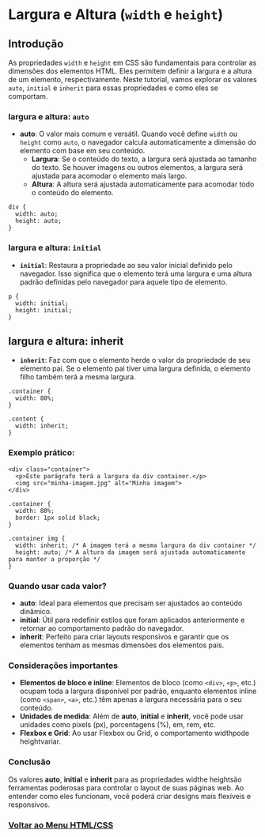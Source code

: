 # Largura e Altura (`width` e `height`)

## Introdução
As propriedades `width` e `height` em CSS são fundamentais para controlar as dimensões dos elementos HTML. Eles permitem definir a largura e a altura de um elemento, respectivamente. Neste tutorial, vamos explorar os valores `auto`, `initial` e `inherit` para essas propriedades e como eles se comportam.

### largura e altura: `auto`

- **auto**: O valor mais comum e versátil. Quando você define `width` ou `height` como `auto`, o navegador calcula automaticamente a dimensão do elemento com base em seu conteúdo.
    - **Largura**: Se o conteúdo do texto, a largura será ajustada ao tamanho do texto. Se houver imagens ou outros elementos, a largura será ajustada para acomodar o elemento mais largo.
    - **Altura**: A altura será ajustada automaticamente para acomodar todo o conteúdo do elemento.

```
div {
  width: auto;
  height: auto;
}
```

### largura e altura: `initial`

- **`initial`**: Restaura a propriedade ao seu valor inicial definido pelo navegador. Isso significa que o elemento terá uma largura e uma altura padrão definidas pelo navegador para aquele tipo de elemento.

```
p {
  width: initial;
  height: initial;
}
```

## largura e altura: inherit

- **`inherit`**: Faz com que o elemento herde o valor da propriedade de seu elemento pai. Se o elemento pai tiver uma largura definida, o elemento filho também terá a mesma largura.

```
.container {
  width: 80%;
}

.content {
  width: inherit;
}
```

### Exemplo prático:

```
<div class="container">
  <p>Este parágrafo terá a largura da div container.</p>
  <img src="minha-imagem.jpg" alt="Minha imagem">
</div>
```
```
.container {
  width: 80%;
  border: 1px solid black;
}

.container img {
  width: inherit; /* A imagem terá a mesma largura da div container */
  height: auto; /* A altura da imagem será ajustada automaticamente para manter a proporção */
}
```

### Quando usar cada valor?

- **auto**: Ideal para elementos que precisam ser ajustados ao conteúdo dinâmico.
- **initial**: Útil para redefinir estilos que foram aplicados anteriormente e retornar ao comportamento padrão do navegador.
- **inherit**: Perfeito para criar layouts responsivos e garantir que os elementos tenham as mesmas dimensões dos elementos pais.

### Considerações importantes

- **Elementos de bloco e inline**: Elementos de bloco (como `<div>`, `<p>`, etc.) ocupam toda a largura disponível por padrão, enquanto elementos inline (como `<span>`, `<a>`, etc.) têm apenas a largura necessária para o seu conteúdo.
- **Unidades de medida**: Além de **auto**, **initial** e **inherit**, você pode usar unidades como pixels (px), porcentagens (%), em, rem, etc.
- **Flexbox e Grid**: Ao usar Flexbox ou Grid, o comportamento widthpode heightvariar.

### Conclusão

Os valores **auto**, **initial** e **inherit** para as propriedades widthe heightsão ferramentas poderosas para controlar o layout de suas páginas web. Ao entender como eles funcionam, você poderá criar designs mais flexíveis e responsivos.


### [Voltar ao Menu HTML/CSS](/HTML-CSS/menu_html-css.md)

